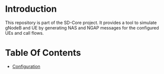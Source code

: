 <!--
SPDX-FileCopyrightText: 2021 Open Networking Foundation <info@opennetworking.org>
SPDX-License-Identifier: Apache-2.0

-->
# Introduction

This repository is part of the SD-Core project. It provides a tool to simulate
gNodeB and UE by generating NAS and NGAP messages for the configured UEs and 
call flows.

# Table Of Contents
  * [Configuration](./gnbsim_config.md)


